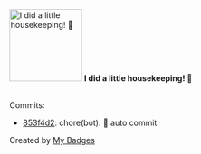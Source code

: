 <img src="https://my-badges.github.io/my-badges/chore-commit.png" alt="I did a little housekeeping! 🧹" title="I did a little housekeeping! 🧹" width="128">
<strong>I did a little housekeeping! 🧹</strong>
<br><br>

Commits:

- <a href="https://github.com/WinJayX/015.BaseServ/commit/853f4d23c429c20f51585b5dd866b2d34d19468a">853f4d2</a>: chore(bot): 🙈 auto commit


Created by <a href="https://github.com/my-badges/my-badges">My Badges</a>